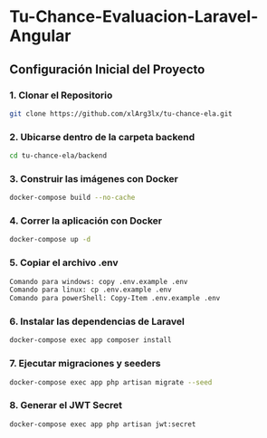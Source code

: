# Tu-Chance-Evaluacion-Laravel-Angular

## Configuración Inicial del Proyecto

### 1. Clonar el Repositorio

```bash
git clone https://github.com/xlArg3lx/tu-chance-ela.git
```

### 2. Ubicarse dentro de la carpeta backend

```bash
cd tu-chance-ela/backend
```

### 3. Construir las imágenes con Docker

```bash
docker-compose build --no-cache
```

### 4. Correr la aplicación con Docker

```bash
docker-compose up -d
```

### 5. Copiar el archivo .env

```bash
Comando para windows: copy .env.example .env
Comando para linux: cp .env.example .env
Comando para powerShell: Copy-Item .env.example .env
```

### 6. Instalar las dependencias de Laravel

```bash
docker-compose exec app composer install
```

### 7. Ejecutar migraciones y seeders

```bash
docker-compose exec app php artisan migrate --seed
```

### 8. Generar el JWT Secret

```bash
docker-compose exec app php artisan jwt:secret
```
